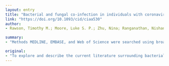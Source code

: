 ```yaml
---
layout: entry
title: "Bacterial and fungal co-infection in individuals with coronavirus: A rapid review to support COVID-19 antimicrobial prescribing"
link: "https://doi.org/10.1093/cid/ciaa530"
author:
- Rawson, Timothy M.; Moore, Luke S. P.; Zhu, Nina; Ranganathan, Nishanthy; Skolimowska, Keira; Gilchrist, Mark; Satta, Giovanni; Cooke, Graham; Holmes, Alison

summary:
- "Methods MEDLINE, EMBASE, and Web of Science were searched using broad based search criteria. Articles presenting clinical data for patients with coronavirus infection were included. Data describing bacterial/fungal co-infections, treatments, and outcomes were extracted. Results 1007 abstracts were identified. Most studies did not identify or report bacterial-fungal coinfection. No antimicrobial stewardship interventions were described for non-COVID-19 cases."

original:
- "To explore and describe the current literature surrounding bacterial/fungal co-infection in patients with coronavirus infection. Methods MEDLINE, EMBASE, and Web of Science were searched using broad based search criteria relating to coronavirus and bacterial co-infection. Articles presenting clinical data for patients with coronavirus infection (defined as SARS-1, MERS, SARS-COV-2, and other coronavirus) and bacterial/fungal co-infection reported in English, Mandarin, or Italian were included. Data describing bacterial/fungal co-infections, treatments, and outcomes were extracted. Secondary analysis of studies reporting antimicrobial prescribing in SARS-COV-2 even in the absence of co-infection was performed. Results 1007 abstracts were identified. Eighteen full texts reported bacterial/fungal co-infection were included. Most studies did not identify or report bacterial/fungal coinfection (85/140;61%). 9/18 (50%) studies reported on COVID-19, 5/18 (28%) SARS-1, 1/18 (6%) MERS, and 3/18 (17%) other coronavirus. For COVID-19, 62/806 (8%) patients were reported as experiencing bacterial/fungal co-infection during hospital admission. Secondary analysis demonstrated wide use of broad-spectrum antibacterials, despite a paucity of evidence for bacterial coinfection. On secondary analysis, 1450/2010 (72%) of patients reported received antimicrobial therapy. No antimicrobial stewardship interventions were described. For non-COVID-19 cases bacterial/fungal co-infection was reported in 89/815 (11%) of patients. Broad-spectrum antibiotic use was reported. Conclusions Despite frequent prescription of broad-spectrum empirical antimicrobials in patients with coronavirus associated respiratory infections, there is a paucity of data to support the association with respiratory bacterial/fungal co-infection. Generation of prospective evidence to support development of antimicrobial policy and appropriate stewardship interventions specific for the COVID-19 pandemic are urgently required."
---
```


